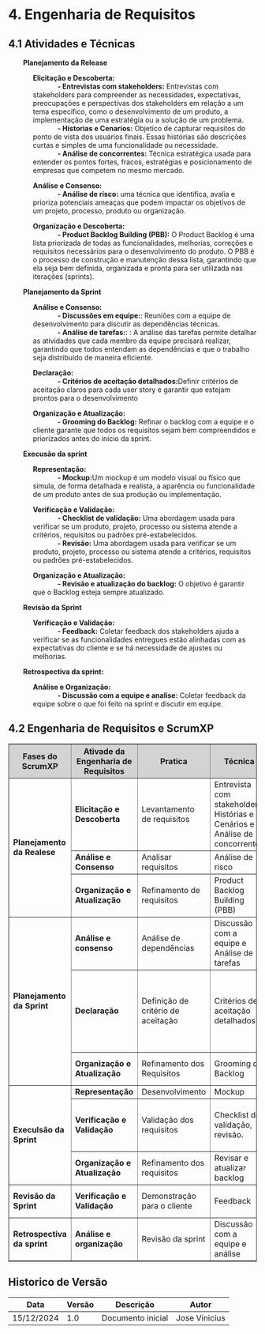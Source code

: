 # **4. Engenharia de Requisitos**

## **4.1 Atividades e Técnicas**

<p style="margin-left: 30px;"><strong>Planejamento da Release</strong></p>
<p style="margin-left: 50px;"><strong>Elicitação e Descoberta:</strong><br>
<span style="margin-left: 50px;"><strong>- Entrevistas com stakeholders:</strong> Entrevistas com stakeholders para compreender as necessidades, expectativas, preocupações e perspectivas dos stakeholders em relação a um tema específico, como o desenvolvimento de um produto, a implementação de uma estratégia ou a solução de um problema.<br></span>
<span style="margin-left: 50px;"><strong>- Historias e Cenarios:</strong> Objetico de capturar requisitos do ponto de vista dos usuários finais. Essas histórias são descrições curtas e simples de uma funcionalidade ou necessidade.<br></span>
<span style="margin-left: 50px;"><strong>- Análise de concorrentes:</strong> Técnica estratégica usada para entender os pontos fortes, fracos, estratégias e posicionamento de empresas que competem no mesmo mercado.<br></span>
</p>
<p style="margin-left: 50px;"><strong>Análise e Consenso:</strong><br>
<span style="margin-left: 50px;"><strong>- Análise de risco:</strong>  uma técnica que identifica, avalia e prioriza potenciais ameaças que podem impactar os objetivos de um projeto, processo, produto ou organização.<br></span>
</p>
<p style="margin-left: 50px;"><strong>Organização e Descoberta:</strong><br>
<span style="margin-left: 50px;"><strong>- Product Backlog Building (PBB):</strong>  O Product Backlog é uma lista priorizada de todas as funcionalidades, melhorias, correções e requisitos necessários para o desenvolvimento do produto. O PBB é o processo de construção e manutenção dessa lista, garantindo que ela seja bem definida, organizada e pronta para ser utilizada nas iterações (sprints).<br></span>
</p>
<p style="margin-left: 30px;"><strong>Planejamento da Sprint</strong></p>
<p style="margin-left: 50px;"><strong>Análise e Consenso:</strong><br>
<span style="margin-left: 50px;"><strong>- Discussões em equipe:</strong>: Reuniões com a equipe de desenvolvimento para discutir as dependências
técnicas.<br></span>
<span style="margin-left: 50px;"><strong>- Análise de tarefas:</strong>: : A análise das tarefas permite detalhar as atividades que cada membro da
equipe precisará realizar, garantindo que todos entendam as dependências e que o trabalho seja
distribuído de maneira eficiente.<br></span>
</p>
<p style="margin-left: 50px;"><strong>Declaração:</strong><br>
<span style="margin-left: 50px;"><strong>- Critérios de aceitação detalhados:</strong>Definir critérios de aceitação
claros para cada user story e garantir que estejam prontos para o desenvolvimento<br></span>
</p>
<p style="margin-left: 50px;"><strong>Organização e Atualização:</strong><br>
<span style="margin-left: 50px;"><strong>- Grooming do Backlog:</strong> Refinar o backlog com a equipe e o cliente garante que todos os requisitos
sejam bem compreendidos e priorizados antes do início da sprint.<br></span>
</p>
<p style="margin-left: 30px;"><strong>Execusão da sprint</strong></p>
<p style="margin-left: 50px;"><strong>Representação:</strong><br>
<span style="margin-left: 50px;"><strong>- Mockup:</strong>Um mockup é um modelo visual ou físico que simula, de forma detalhada e realista, a aparência ou funcionalidade de um produto antes de sua produção ou implementação.<br></span>
</p>
<p style="margin-left: 50px;"><strong>Verificação e Validação:</strong><br>
<span style="margin-left: 50px;"><strong>- Checklist de validação:</strong> Uma abordagem usada para verificar se um produto, projeto, processo ou sistema atende a critérios, requisitos ou padrões pré-estabelecidos.<br></span>
<span style="margin-left: 50px;"><strong>- Revisão:</strong> Uma abordagem usada para verificar se um produto, projeto, processo ou sistema atende a critérios, requisitos ou padrões pré-estabelecidos.<br></span>
</p>
<p style="margin-left: 50px;"><strong>Organização e Atualização:</strong><br>
<span style="margin-left: 50px;"><strong>- Revisão e atualização do backlog:</strong> O objetivo é garantir que o Backlog esteja sempre atualizado.<br></span>
</p>
<p style="margin-left: 30px;"><strong>Revisão da Sprint</strong></p>
<p style="margin-left: 50px;"><strong>Verificação e Validação:</strong><br>
<span style="margin-left: 50px;"><strong>- Feedback:</strong> Coletar feedback dos stakeholders ajuda a verificar se as funcionalidades entregues estão alinhadas com as expectativas do
cliente e se há necessidade de ajustes ou melhorias. <br></span>
</p>
<p style="margin-left: 30px;"><strong>Retrospectiva da sprint:</strong></p>
<p style="margin-left: 50px;"><strong>Análise e Organização:</strong><br>
<span style="margin-left: 50px;"><strong>- Discussão com a equipe e analise:</strong> Coletar feedback
da equipe sobre o que foi feito na sprint e discutir em equipe.<br></span>
</p>



## **4.2 Engenharia de Requisitos e ScrumXP**

<table border="1">
  <thead style="background-color: #D3D3D3;">
    <tr>
      <th><strong>Fases do ScrumXP</strong></th>
      <th><strong>Ativade da Engenharia de Requisitos</strong></th>
      <th><strong>Pratica</strong></th>
      <th><strong>Técnica</strong></th>
      <th><strong>Resultados Esperados</strong></th>
    </tr>
  </thead>
  <tbody>
    <tr>
      <td rowspan="3"><strong>Planejamento da Realese</strong></td>
      <td><strong>Elicitação e Descoberta</strong></td>
      <td>Levantamento de requisitos</td>
      <td>Entrevista com stakeholders, Histórias e Cenários e  Análise de concorrentes</td>
      <td>Visão de produto e Declaração do problema</td>
    </tr>
    <tr>
      <td><strong>Análise e Consenso</strong></td>
      <td>Analisar requisitos</td>
      <td>Análise de risco</td>
      <td>Visão de produto</td>
    </tr>
    <tr>
      <td><strong>Organização e Atualização</strong></td>
      <td>Refinamento de requisitos</td>
      <td>Product Backlog Building (PBB)</td>
      <td>User story claros e objetivos</td>
    </tr>
    <tr>
      <td rowspan="3"><strong>Planejamento da Sprint</strong></td>
      <td><strong>Análise e consenso</strong></td>
      <td>Análise de dependências</td>
      <td>Discussão com a equipe e Análise de tarefas </td>
      <td>Consenso com a equipe dos requisitos necessários</td>
    </tr>
    <tr>
      <td><strong>Declaração</strong></td>
      <td>Definição de critério de aceitação</td>
      <td>Critérios de aceitação detalhados</td>
      <td>User stories com critérios de aceitação claros e objetivos bem definidos</td>
    </tr>
    <tr>
      <td><strong>Organização e Atualização</strong></td>
      <td>Refinamento dos Requisitos </td>
      <td>Grooming do Backlog</td>
      <td>Backlog de requisitos atualizado</td>
    </tr>
    <tr>
      <td rowspan="3"><strong>Execulsão da Sprint</strong></td>
      <td><strong>Representação</strong></td>
      <td>Desenvolvimento</td>
      <td>Mockup</td>
      <td>Mockup</td>
    </tr>
    <tr>
      <td><strong>Verificação e Validação</strong></td>
      <td>Validação dos requisitos</td>
      <td>Checklist de validação, revisão.</td>
      <td>Resultados da revisão e resultados do checklist</td>
    </tr>
    <tr>
      <td><strong>Organização e Atualização</strong></td>
      <td>Refinamento dos requisitos</td>
      <td>Revisar e atualizar backlog</td>
      <td>Manter backlog atualizado</td>
    </tr>
    <tr>
      <td><strong>Revisão da Sprint</strong></td>
      <td><strong>Verificação e Validação</strong></td>
      <td>Demonstração para o cliente</td>
      <td>Feedback</td>
      <td>Coletar feedback do cliente</td>
    </tr>
    <tr>
      <td><strong>Retrospectiva da sprint</strong></td>
      <td><strong>Análise e organização</strong></td>
      <td>Revisão da sprint </td>
      <td>Discussão com a equipe e análise</td>
      <td>Coletar o feedback da equipe</td>
    </tr>
  </tbody>
</table>


## Historico de Versão 
| Data       | Versão | Descrição                                             | Autor      |
|------------|--------|-------------------------------------------------------|------------|
| 15/12/2024 | 1.0    | Documento inicial  | Jose Vinicius    |
